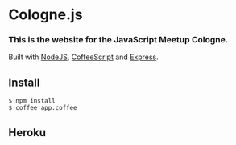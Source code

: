 # Cologne.js
### This is the website for the JavaScript Meetup Cologne.

Built with [NodeJS](http://nodejs.org), [CoffeeScript](http://jashkenas.github.com/coffee-script/) and [Express](http://expressjs.com).


## Install

    $ npm install
    $ coffee app.coffee
    
## Heroku
    
